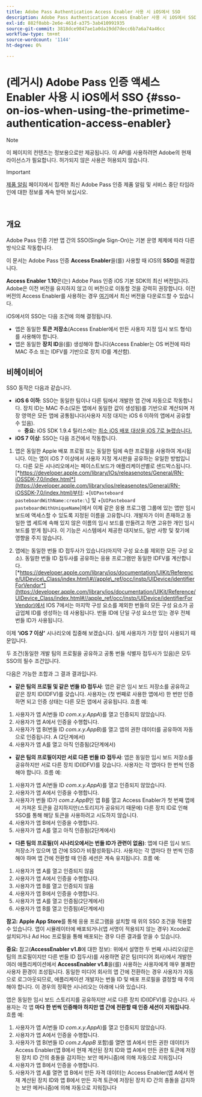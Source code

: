 ```yaml
---
title: Adobe Pass Authentication Access Enabler 사용 시 iOS에서 SSO
description: Adobe Pass Authentication Access Enabler 사용 시 iOS에서 SSO
exl-id: 882f0abb-2e6e-461d-a375-3ab410991935
source-git-commit: 3818dce9847ae1a0da19dd7decc6b7a6a74a46cc
workflow-type: tm+mt
source-wordcount: '1144'
ht-degree: 0%

---
```


# (레거시) Adobe Pass 인증 액세스 Enabler 사용 시 iOS에서 SSO {#sso-on-ios-when-using-the-primetime-authentication-access-enabler}

>[!NOTE]
>
>이 페이지의 컨텐츠는 정보용으로만 제공됩니다. 이 API를 사용하려면 Adobe의 현재 라이선스가 필요합니다. 허가되지 않은 사용은 허용되지 않습니다.

>[!IMPORTANT]
>
> [제품 알림](/help/authentication/product-announcements.md) 페이지에서 집계한 최신 Adobe Pass 인증 제품 알림 및 서비스 중단 타임라인에 대한 정보를 계속 받아 보십시오.

</br>

## 개요

Adobe Pass 인증 기반 앱 간의 SSO(Single Sign-On)는 기본 운영 체제에 따라 다른 방식으로 작동합니다.

이 문서는 Adobe Pass 인증 **Access Enabler**&#x200B;을(를) 사용할 때 iOS의 **SSO**&#x200B;를 해결합니다.

**Access Enabler** **1.10**&#x200B;은(는) Adobe Pass 인증 iOS 기본 SDK의 최신 버전입니다. Adobe은 이전 버전을 유지하지 않고 이 버전으로 이동할 것을 강력히 권장합니다. 이전 버전의 Access Enabler를 사용하는 경우 [여기](https://tve.zendesk.com/hc/en-us/articles/204963209-iOS-Native-AccessEnabler-Library)에서 최신 버전을 다운로드할 수 있습니다.

iOS에서의 SSO는 다음 조건에 의해 결정됩니다.

- 앱은 동일한 **토큰 저장소**(Access Enabler에서 만든 사용자 지정 임시 보드 형식)를 사용해야 합니다.
- 앱은 동일한 **장치 ID**&#x200B;을(를) 생성해야 합니다(Access Enabler는 OS 버전에 따라 MAC 주소 또는 IDFV를 기반으로 장치 ID를 계산함).

## 비헤이비어

SSO 동작은 다음과 같습니다.

- **iOS 6 이하**: SSO는 동일한 팀이나 다른 팀에서 개발한 앱 간에 자동으로 작동합니다. 장치 ID는 MAC 주소(모든 앱에서 동일한 값이 생성됨)를 기반으로 계산되며 저장 영역은 모든 앱에 공통됩니다(사용자 지정 대지는 iOS 6 이하의 앱에서 공유할 수 있음).
   - **중요:** iOS SDK 1.9.4 릴리스에는 [최소 iOS 배포 대상을 iOS 7로 늘렸습니다.](https://tve.zendesk.com/hc/en-us/articles/204963209-iOS-Native-AccessEnabler-Library)
- **iOS 7 이상**: SSO는 다음 조건에서 작동합니다.

1. 앱은 동일한 Apple 배포 프로필 또는 동일한 팀에 속한 프로필을 사용하여 게시됩니다. 이는 앱이 iOS 7 이상에서 사용자 지정 게시판을 공유하는 유일한 방법입니다. 다른 모든 시나리오에서는 페이스트보드가 애플리케이션별로 샌드박스됩니다. [*https://developer.apple.com/library/IOs/releasenotes/General/RN-iOSSDK-7.0/index.html*](https://developer.apple.com/library/ios/releasenotes/General/RN-iOSSDK-7.0/index.html)부터: \+\[`UIPasteboard pasteboardWithName:create:\`] 및 +\[`UIPasteboard pasteboardWithUniqueName`\]에서 이제 같은 응용 프로그램 그룹에 있는 앱만 임시 보드에 액세스할 수 있도록 지정된 이름을 고유합니다. 개발자가 이미 존재하고 동일한 앱 세트에 속해 있지 않은 이름의 임시 보드를 만들려고 하면 고유한 개인 임시 보드를 받게 됩니다. 이 기능은 시스템에서 제공한 대지보드, 일반 사항 및 찾기에 영향을 주지 않습니다.

1. 앱에는 동일한 번들 ID 접두사가 있습니다(마지막 구성 요소를 제외한 모든 구성 요소). 동일한 번들 ID 접두사를 공유하는 응용 프로그램만 동일한 IDFV를 계산합니다. [*https://developer.apple.com/library/ios/documentation/UIKit/Reference/UIDevice\_Class/index.html\#//apple\_ref/occ/instp/UIDevice/identifierForVendor*](https://developer.apple.com/library/ios/documentation/UIKit/Reference/UIDevice_Class/index.html#//apple_ref/occ/instp/UIDevice/identifierForVendor)에서 IOS 7에서는 마지막 구성 요소를 제외한 번들의 모든 구성 요소가 공급업체 ID를 생성하는 데 사용됩니다. 번들 ID에 단일 구성 요소만 있는 경우 전체 번들 ID가 사용됩니다.

이제 **&#39;iOS 7 이상&#39;** 시나리오에 집중해 보겠습니다. 실제 사용자가 가장 많이 사용되기 때문입니다.

두 조건(동일한 개발 팀의 프로필을 공유하고 공통 번들 식별자 접두사가 있음)은 모두 SSO의 필수 조건입니다.

다음은 가능한 조합과 그 결과 결과입니다.

- **같은 팀의 프로필 및 같은 번들 ID 접두사**: 앱은 같은 임시 보드 저장소를 공유하고 같은 장치 ID(IDFV)를 갖습니다. 사용자는 (첫 번째로 사용한 앱에서) 한 번만 인증하면 되고 인증 상태는 다른 모든 앱에서 공유됩니다. 흐름 예:

1. 사용자가 앱 A(번들 ID *com.x.y.AppA*)를 열고 인증되지 않았습니다.
1. 사용자가 앱 A에서 인증을 수행합니다.
1. 사용자가 앱 B(번들 ID *com.x.y.AppB*)를 열고 앱의 권한 데이터를 공유하여 자동으로 인증됩니다.
A (2단계에서)
1. 사용자가 앱 A를 열고 아직 인증됨(2단계에서)



- **같은 팀의 프로필이지만 서로 다른 번들 ID 접두사**: 앱은 동일한 임시 보드 저장소를 공유하지만 서로 다른 장치 ID(IDFV)를 갖습니다. 사용자는 각 앱마다 한 번씩 인증해야 합니다. 흐름 예:

1. 사용자가 앱 A(번들 ID *com.x.y.AppA*)를 열고 인증되지 않았습니다.
1. 사용자가 앱 A에서 인증을 수행합니다.
1. 사용자가 번들 ID가 *com.z.AppB*&#x200B;인 앱 B를 열고 Access Enabler가 첫 번째 앱에서 가져온 토큰을 감지하지만(스토리지가 공유되기 때문에) 다른 장치 ID로 인해 SSO를 통해 해당 토큰을 사용하려고 시도하지 않습니다.
1. 사용자가 앱 B에서 인증을 수행합니다.
1. 사용자가 앱 A를 열고 아직 인증됨(2단계에서)



- **다른 팀의 프로필(이 시나리오에서는 번들 ID가 관련이 없음)**: 앱에 다른 임시 보드 저장소가 있으며 앱 간에 SSO가 비활성화됩니다. 사용자는 각 앱마다 한 번씩 인증해야 하며 앱 간에 전환할 때 인증 세션은 계속 유지됩니다. 흐름 예:


1. 사용자가 앱 A를 열고 인증되지 않음
1. 사용자가 앱 A에서 인증을 수행합니다.
1. 사용자가 앱 B를 열고 인증되지 않음
1. 사용자가 앱 B에서 인증을 수행합니다.
1. 사용자가 앱 A를 열고 인증됨(2단계에서)
1. 사용자가 앱 B를 열고 인증됨(4단계에서)

**참고:** **Apple App Store**&#x200B;를 통해 응용 프로그램을 설치할 때 위의 SSO 조건을 적용할 수 있습니다. 앱이 시뮬레이터에 배포되거나(앱 서명이 적용되지 않는 경우) Xcode로 설치되거나 Ad Hoc 프로필을 통해 배포되는 경우 다른 결과를 얻을 수 있습니다.

**중요:** 참고(**AccessEnabler v1.8**&#x200B;에 대한 정보): 위에서 설명한 두 번째 시나리오(같은 팀의 프로필이지만 다른 번들 ID 접두사)를 사용하면 같은 팀(미디어 회사)에서 개발한 여러 애플리케이션에서 **AccessEnabler v1.8**&#x200B;을(를) 사용하는 사용자에게 매우 불쾌한 사용자 환경이 조성됩니다. 동일한 미디어 회사의 앱 간에 전환하는 경우 사용자가 자동으로 로그아웃되므로, 애플리케이션 개발자는 번들 ID 및 배포 프로필을 결정할 때 주의해야 합니다. 이 경우의 정확한 시나리오는 아래에 나와 있습니다.

앱은 동일한 임시 보드 스토리지를 공유하지만 서로 다른 장치 ID(IDFV)를 갖습니다. 사용자는 각 앱 **마다 한 번씩 인증해야 하지만 앱 간에 전환할 때 인증 세션이 지워집니다**. 흐름 예:

1. 사용자가 앱 A(번들 ID *com.x.y.AppA*)를 열고 인증되지 않았습니다.
1. 사용자가 앱 A에서 인증을 수행합니다.
1. 사용자가 앱 B(번들 ID *com.z.AppB* 포함)를 열면 앱 A에서 만든 권한 데이터가 Access Enabler(앱 B에서 현재 계산된 장치 ID와 앱 A에서 만든 권한 토큰에 저장된 장치 ID 간의 충돌을 감지하는 보안 메커니즘)에 의해 자동으로 지워집니다
1. 사용자가 앱 B에서 인증을 수행합니다.
1. 사용자가 앱 A를 열면 앱 B에서 만든 자격 데이터는 Access Enabler(앱 A에서 현재 계산된 장치 ID와 앱 B에서 만든 자격 토큰에 저장된 장치 ID 간의 충돌을 감지하는 보안 메커니즘)에 의해 자동으로 지워집니다
